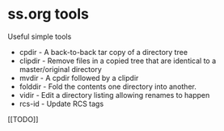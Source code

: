 # ss.org tools
Useful simple tools

* cpdir   - A back-to-back tar copy of a directory tree
* clipdir - Remove files in a copied tree that are identical to a master/original directory
* mvdir   - A cpdir followed by a clipdir
* folddir - Fold the contents one directory into another.
* vidir   - Edit a directory listing allowing renames to happen
* rcs-id  - Update RCS tags

[[TODO]]
